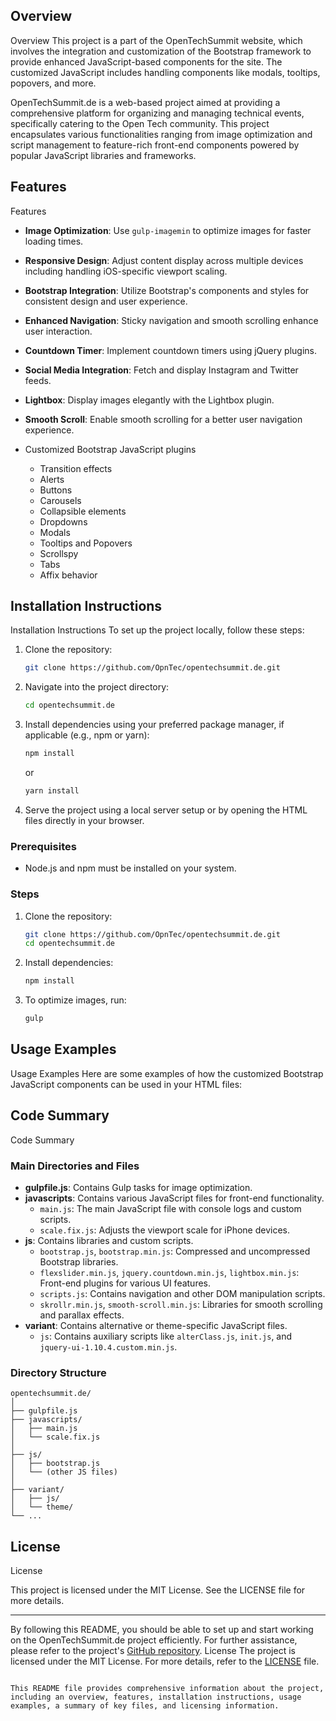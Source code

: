## Overview

Overview
This project is a part of the OpenTechSummit website, which involves the integration and customization of the Bootstrap framework to provide enhanced JavaScript-based components for the site. The customized JavaScript includes handling components like modals, tooltips, popovers, and more.

OpenTechSummit.de is a web-based project aimed at providing a comprehensive platform for organizing and managing technical events, specifically catering to the Open Tech community. This project encapsulates various functionalities ranging from image optimization and script management to feature-rich front-end components powered by popular JavaScript libraries and frameworks.

##
## Features

Features
- **Image Optimization**: Use `gulp-imagemin` to optimize images for faster loading times.
- **Responsive Design**: Adjust content display across multiple devices including handling iOS-specific viewport scaling.
- **Bootstrap Integration**: Utilize Bootstrap's components and styles for consistent design and user experience.
- **Enhanced Navigation**: Sticky navigation and smooth scrolling enhance user interaction.
- **Countdown Timer**: Implement countdown timers using jQuery plugins.
- **Social Media Integration**: Fetch and display Instagram and Twitter feeds.
- **Lightbox**: Display images elegantly with the Lightbox plugin.
- **Smooth Scroll**: Enable smooth scrolling for a better user navigation experience.

- Customized Bootstrap JavaScript plugins
  - Transition effects
  - Alerts
  - Buttons
  - Carousels
  - Collapsible elements
  - Dropdowns
  - Modals
  - Tooltips and Popovers
  - Scrollspy
  - Tabs
  - Affix behavior

##
## Installation Instructions

Installation Instructions
To set up the project locally, follow these steps:

1. Clone the repository:
   ```sh
   git clone https://github.com/OpnTec/opentechsummit.de.git
   ```

2. Navigate into the project directory:
   ```sh
   cd opentechsummit.de
   ```

3. Install dependencies using your preferred package manager, if applicable (e.g., npm or yarn):
   ```sh
   npm install
   ```
   or
   ```sh
   yarn install
   ```

4. Serve the project using a local server setup or by opening the HTML files directly in your browser.


### Prerequisites
- Node.js and npm must be installed on your system.

### Steps
1. Clone the repository:
   ```sh
   git clone https://github.com/OpnTec/opentechsummit.de.git
   cd opentechsummit.de
   ```
2. Install dependencies:
   ```sh
   npm install
   ```
3. To optimize images, run:
   ```sh
   gulp
   ```

##
## Usage Examples

Usage Examples
Here are some examples of how the customized Bootstrap JavaScript components can be used in your HTML files:

## Code Summary

Code Summary

### Main Directories and Files

- **gulpfile.js**: Contains Gulp tasks for image optimization.
- **javascripts**: Contains various JavaScript files for front-end functionality.
  - `main.js`: The main JavaScript file with console logs and custom scripts.
  - `scale.fix.js`: Adjusts the viewport scale for iPhone devices.
- **js**: Contains libraries and custom scripts.
  - `bootstrap.js`, `bootstrap.min.js`: Compressed and uncompressed Bootstrap libraries.
  - `flexslider.min.js`, `jquery.countdown.min.js`, `lightbox.min.js`: Front-end plugins for various UI features.
  - `scripts.js`: Contains navigation and other DOM manipulation scripts.
  - `skrollr.min.js`, `smooth-scroll.min.js`: Libraries for smooth scrolling and parallax effects.
- **variant**: Contains alternative or theme-specific JavaScript files.
  - `js`: Contains auxiliary scripts like `alterClass.js`, `init.js`, and `jquery-ui-1.10.4.custom.min.js`.

### Directory Structure
```
opentechsummit.de/
│
├── gulpfile.js
├── javascripts/
│   ├── main.js
│   └── scale.fix.js
│
├── js/
│   ├── bootstrap.js
│   └── (other JS files)
│
├── variant/
│   ├── js/
│   └── theme/
└── ...
```

##
## License

License

This project is licensed under the MIT License. See the LICENSE file for more details.

---

By following this README, you should be able to set up and start working on the OpenTechSummit.de project efficiently. For further assistance, please refer to the project's [GitHub repository](https://github.com/OpnTec/opentechsummit.de). License
The project is licensed under the MIT License. For more details, refer to the [LICENSE](https://github.com/twbs/bootstrap/blob/master/LICENSE) file.
```

This README file provides comprehensive information about the project, including an overview, features, installation instructions, usage examples, a summary of key files, and licensing information.
